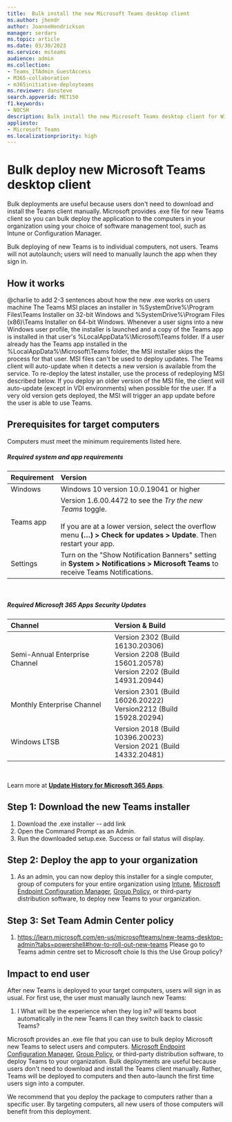 ```yaml
---
title:  Bulk install the new Microsoft Teams desktop client
ms.author: jhendr
author: JoanneHendrickson
manager: serdars
ms.topic: article
ms.date: 03/30/2023
ms.service: msteams
audience: admin
ms.collection: 
- Teams_ITAdmin_GuestAccess
- M365-collaboration
- m365initiative-deployteams
ms.reviewer: dansteve
search.appverid: MET150
f1.keywords:
- NOCSH
description: Bulk install the new Microsoft Teams desktop client for Windows. Try out new features and provide feedback.
appliesto: 
- Microsoft Teams
ms.localizationpriority: high
---
```


# Bulk deploy new Microsoft Teams desktop client 

Bulk deployments are useful because users don't need to download and install the Teams client manually. Microsoft provides .exe file for new Teams client so you can bulk deploy the application to the computers in your organization using your choice of software management tool, such as Intune or Configuration Manager.

Bulk deploying of new Teams is to individual computers, not users. Teams will not autolaunch; users will need to manually launch the app when they sign in.  

## How it works

@charlie to add 2-3 sentences about how the new .exe works on users machine
The Teams MSI places an installer in %SystemDrive%\Program Files\Teams Installer on 32-bit Windows and %SystemDrive%\Program Files (x86)\Teams Installer on 64-bit Windows. Whenever a user signs into a new Windows user profile, the installer is launched and a copy of the Teams app is installed in that user's %LocalAppData%\Microsoft\Teams folder. If a user already has the Teams app installed in the %LocalAppData%\Microsoft\Teams folder, the MSI installer skips the process for that user.
MSI files can't be used to deploy updates. The Teams client will auto-update when it detects a new version is available from the service. To re-deploy the latest installer, use the process of redeploying MSI described below. If you deploy an older version of the MSI file, the client will auto-update (except in VDI environments) when possible for the user. If a very old version gets deployed, the MSI will trigger an app update before the user is able to use Teams.

## Prerequisites for target computers

Computers must meet the minimum requirements listed here.

##### Required system and app requirements

|Requirement|Version|
|:-----|:-----|
|Windows| Windows 10 version 10.0.19041 or higher|
|Teams app|Version 1.6.00.4472 to see the *Try the new Teams* toggle.</br></br>If you are at a lower version, select the overflow menu **(…) > Check for updates > Update**. Then restart your app. |
|Settings|Turn on the "Show Notification Banners" setting in **System > Notifications > Microsoft Teams** to receive Teams Notifications.|

<br>

##### Required Microsoft 365 Apps Security Updates

|Channel|Version & Build|
|:-----|:-----|
|Semi-Annual Enterprise Channel| Version 2302 (Build 16130.20306)</br>Version 2208 (Build 15601.20578)</br>Version 2202 (Build 14931.20944)</br> |
|Monthly Enterprise Channel|Version 2301 (Build 16026.20222)</br>Version2212 (Build 15928.20294)</br> |
|Windows LTSB|Version 2018 (Build 10396.20023)</br>Version 2021 (Build 14332.20481)</br>|

</br>

Learn more at [**Update History for Microsoft 365 Apps**](/officeupdates/update-history-microsoft365-apps-by-date#supported-versions).


## Step 1: Download the new Teams installer

1. Download the .exe installer -- add link
2. Open the Command Prompt as an Admin.
3. Run the downloaded setup.exe. Success or fail status will display.

<Screenshot of cmd prompt>


## Step 2: Deploy the app to your organization

1. As an admin, you can now deploy this installer for a single computer, group of computers for your entire organization using [Intune](/mem/intune/fundamentals/what-is-intune), [Microsoft Endpoint Configuration Manager](/configmgr/core/understand/introduction), [Group Policy](/troubleshoot/windows-server/group-policy/use-group-policy-to-install-software), or third-party distribution software, to deploy new Teams to your organization.


## Step 3: Set Team Admin Center policy

1. https://learn.microsoft.com/en-us/microsoftteams/new-teams-desktop-admin?tabs=powershell#how-to-roll-out-new-teams
Please go to Teams admin centre 
set to Microsoft choie
Is this the Use Group policy?


## Impact to end user

After new Teams is deployed to your target computers, users will sign in as usual. For first use, the user must manually launch new Teams:

1. I What will be the experience when they log in? will teams boot automatically in the new Teams II can they switch back to classic Teams?




Microsoft provides an .exe file that you can use to bulk deploy Microsoft new Teams to select users and computers.  [Microsoft Endpoint Configuration Manager](/configmgr/core/understand/introduction), [Group Policy](/troubleshoot/windows-server/group-policy/use-group-policy-to-install-software), or third-party distribution software, to deploy Teams to your organization. Bulk deployments are useful because users don't need to download and install the Teams client manually. Rather, Teams will be deployed to computers and then auto-launch the first time users sign into a computer.

We recommend that you deploy the package to computers rather than a specific user. By targeting computers, all new users of those computers will benefit from this deployment.
